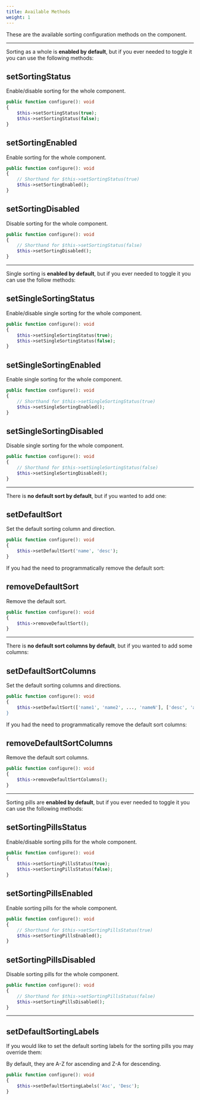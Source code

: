 ```yaml
---
title: Available Methods
weight: 1
---
```


These are the available sorting configuration methods on the component.

---

Sorting as a whole is **enabled by default**, but if you ever needed to toggle it you can use the following methods:

## setSortingStatus

Enable/disable sorting for the whole component.

```php
public function configure(): void
{
    $this->setSortingStatus(true);
    $this->setSortingStatus(false);
}
```

## setSortingEnabled

Enable sorting for the whole component.

```php
public function configure(): void
{
    // Shorthand for $this->setSortingStatus(true)
    $this->setSortingEnabled();
}
```

## setSortingDisabled

Disable sorting for the whole component.

```php
public function configure(): void
{
    // Shorthand for $this->setSortingStatus(false)
    $this->setSortingDisabled();
}
```

---

Single sorting is **enabled by default**, but if you ever needed to toggle it you can use the follow methods:

## setSingleSortingStatus

Enable/disable single sorting for the whole component.

```php
public function configure(): void
{
    $this->setSingleSortingStatus(true);
    $this->setSingleSortingStatus(false);
}
```

## setSingleSortingEnabled

Enable single sorting for the whole component.

```php
public function configure(): void
{
    // Shorthand for $this->setSingleSortingStatus(true)
    $this->setSingleSortingEnabled();
}
```

## setSingleSortingDisabled

Disable single sorting for the whole component.

```php
public function configure(): void
{
    // Shorthand for $this->setSingleSortingStatus(false)
    $this->setSingleSortingDisabled();
}
```

---

There is **no default sort by default**, but if you wanted to add one:

## setDefaultSort

Set the default sorting column and direction.

```php
public function configure(): void
{
    $this->setDefaultSort('name', 'desc');
}
```

If you had the need to programmatically remove the default sort:

## removeDefaultSort

Remove the default sort.

```php
public function configure(): void
{
    $this->removeDefaultSort();
}
```

---

There is **no default sort columns by default**, but if you wanted to add some columns:

## setDefaultSortColumns

Set the default sorting columns and directions.

```php
public function configure(): void
{
    $this->setDefaultSort(['name1', 'name2', ..., 'nameN'], ['desc', 'asc', ...', 'asc']);
}
```

If you had the need to programmatically remove the default sort columns:

## removeDefaultSortColumns

Remove the default sort columns.

```php
public function configure(): void
{
    $this->removeDefaultSortColumns();
}
```

---

Sorting pills are **enabled by default**, but if you ever needed to toggle it you can use the following methods:

## setSortingPillsStatus

Enable/disable sorting pills for the whole component.

```php
public function configure(): void
{
    $this->setSortingPillsStatus(true);
    $this->setSortingPillsStatus(false);
}
```

## setSortingPillsEnabled

Enable sorting pills for the whole component.

```php
public function configure(): void
{
    // Shorthand for $this->setSortingPillsStatus(true)
    $this->setSortingPillsEnabled();
}
```

## setSortingPillsDisabled

Disable sorting pills for the whole component.

```php
public function configure(): void
{
    // Shorthand for $this->setSortingPillsStatus(false)
    $this->setSortingPillsDisabled();
}
```

---

## setDefaultSortingLabels

If you would like to set the default sorting labels for the sorting pills you may override them:

By default, they are A-Z for ascending and Z-A for descending.

```php
public function configure(): void
{
    $this->setDefaultSortingLabels('Asc', 'Desc');
}
```
